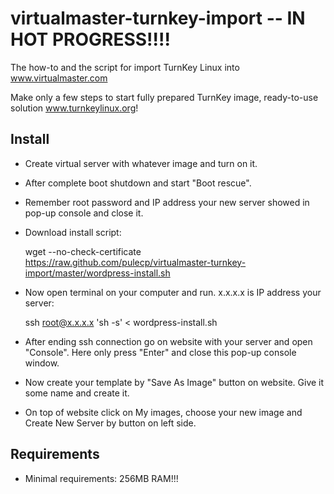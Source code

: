 virtualmaster-turnkey-import -- IN HOT PROGRESS!!!!
============================

The how-to and the script for import TurnKey Linux into www.virtualmaster.com

Make only a few steps to start fully prepared TurnKey image, ready-to-use solution www.turnkeylinux.org!

## Install

* Create virtual server with whatever image and turn on it.
* After complete boot shutdown and start "Boot rescue".
* Remember root password and IP address your new server showed in pop-up console and close it.
* Download install script:

    wget --no-check-certificate https://raw.github.com/pulecp/virtualmaster-turnkey-import/master/wordpress-install.sh

* Now open terminal on your computer and run. x.x.x.x is IP address your server:
	
    ssh root@x.x.x.x 'sh -s' < wordpress-install.sh

* After ending ssh connection go on website with your server and open "Console". Here only press "Enter" and close this pop-up console window.
* Now create your template by "Save As Image" button on website. Give it some name and create it.
* On top of website click on My images, choose your new image and Create New Server by button on left side.


## Requirements
* Minimal requirements: 256MB RAM!!!






